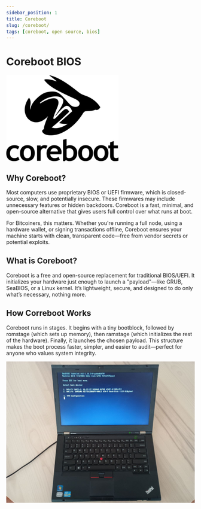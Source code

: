 ```yaml
---
sidebar_position: 1
title: Coreboot
slug: /coreboot/
tags: [coreboot, open source, bios]
---
```


# Coreboot BIOS

![](/img/coreboot/coreboot.png)


## Why Coreboot?

Most computers use proprietary BIOS or UEFI firmware, which is closed-source, slow, and potentially insecure. These firmwares may include unnecessary features or hidden backdoors. Coreboot is a fast, minimal, and open-source alternative that gives users full control over what runs at boot.

For Bitcoiners, this matters. Whether you're running a full node, using a hardware wallet, or signing transactions offline, Coreboot ensures your machine starts with clean, transparent code—free from vendor secrets or potential exploits.


## What is Coreboot?

Coreboot is a free and open-source replacement for traditional BIOS/UEFI. It initializes your hardware just enough to launch a "payload"—like GRUB, SeaBIOS, or a Linux kernel. It’s lightweight, secure, and designed to do only what’s necessary, nothing more.


## How Correboot Works

Coreboot runs in stages. It begins with a tiny bootblock, followed by romstage (which sets up memory), then ramstage (which initializes the rest of the hardware). Finally, it launches the chosen payload. This structure makes the boot process faster, simpler, and easier to audit—perfect for anyone who values system integrity.



![](/img/coreboot/t430s.jpg)